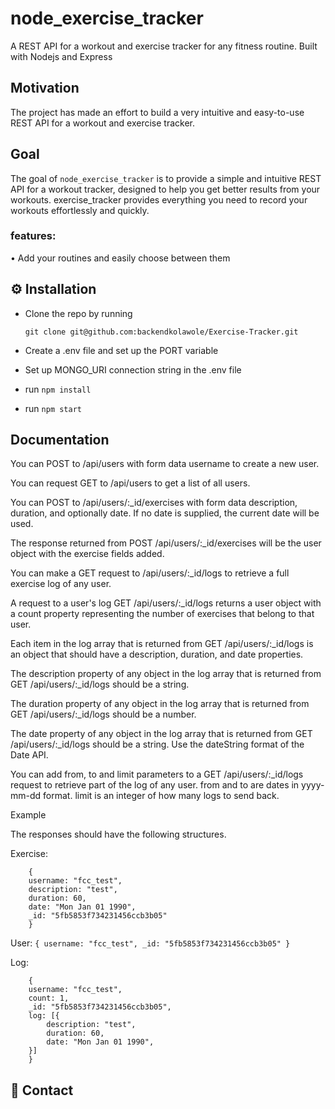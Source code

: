 # node_exercise_tracker
A REST API for a workout and exercise tracker for any fitness routine. Built with Nodejs and Express

## Motivation
The project has made an effort to build a very intuitive and easy-to-use REST API for a workout and exercise tracker.

## Goal

The goal of `node_exercise_tracker` is to provide a simple and intuitive REST API for a workout tracker, designed to help you get better results from your workouts. exercise_tracker provides everything you need to record your workouts effortlessly and quickly.

### features:
• Add your routines and easily choose between them


## ⚙️ Installation


- Clone the repo by running 

    ```git clone git@github.com:backendkolawole/Exercise-Tracker.git ``` 

- Create a .env file and set up the PORT variable
- Set up MONGO_URI connection string in the .env file
- run ```npm install ```
- run ``` npm start ```

## Documentation

You can POST to /api/users with form data username to create a new user.

You can request GET to /api/users to get a list of all users.

You can POST to /api/users/:_id/exercises with form data description, duration, and optionally date. If no date is supplied, the current date will be used.

The response returned from POST /api/users/:_id/exercises will be the user object with the exercise fields added.

You can make a GET request to /api/users/:_id/logs to retrieve a full exercise log of any user.

A request to a user's log GET /api/users/:_id/logs returns a user object with a count property representing the number of exercises that belong to that user.

Each item in the log array that is returned from GET /api/users/:_id/logs is an object that should have a description, duration, and date properties.

The description property of any object in the log array that is returned from GET /api/users/:_id/logs should be a string.

The duration property of any object in the log array that is returned from GET /api/users/:_id/logs should be a number.

The date property of any object in the log array that is returned from GET /api/users/:_id/logs should be a string. Use the dateString format of the Date API.

You can add from, to and limit parameters to a GET /api/users/:_id/logs request to retrieve part of the log of any user. from and to are dates in yyyy-mm-dd format. limit is an integer of how many logs to send back.


Example

The responses should have the following structures.

Exercise:
```
    {
    username: "fcc_test",
    description: "test",
    duration: 60,
    date: "Mon Jan 01 1990",
    _id: "5fb5853f734231456ccb3b05"
    }
```

User:
    ```
    {
    username: "fcc_test",
    _id: "5fb5853f734231456ccb3b05"
    }
    ```


Log:
```
    {
    username: "fcc_test",
    count: 1,
    _id: "5fb5853f734231456ccb3b05",
    log: [{
        description: "test",
        duration: 60,
        date: "Mon Jan 01 1990",
    }]
    }
```

## 💬 Contact



